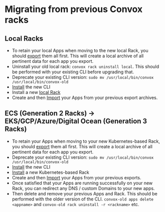 # Migrating from previous Convox racks

## Local Racks

- To retain your local Apps when moving to the new local Rack, you should [export](../reference/cli/apps#apps-export) them all first.  This will create a local archive of all pertinent data for each app you export.
- Uninstall your old local rack: `convox rack uninstall local`.  This should be performed with your existing CLI before upgrading that.
- Deprecate your existing CLI version: `sudo mv /usr/local/bin/convox /usr/local/bin/convox-old`
- [Install](../installation/cli) the new CLI
- Install a new [local Rack](../installation/development-rack/)
- Create and then [Import](../reference/cli/apps#apps-import) your Apps from your previous export archives.

## ECS (Generation 2 Racks) -> EKS/GCP/Azure/Digital Ocean (Generation 3 Racks)

- To retain your Apps when moving to your new Kubernetes-based Rack, you should [export](../reference/cli/apps#apps-export) them all first.  This will create a local archive of all pertinent data for each app you export.
- Deprecate your existing CLI version: `sudo mv /usr/local/bin/convox /usr/local/bin/convox-old`
- [Install](../installation/cli) the new CLI
- [Install](../installation/production-rack/) a new Kubernetes-based Rack
- Create and then [Import](../reference/cli/apps#apps-import) your Apps from your previous exports.
- Once satisfied that your Apps are running successfully on your new Rack, you can redirect any DNS / custom Domains to your new apps.
- Then delete and remove your previous Apps and Rack.  This should be performed with the older version of the CLI. `convox-old apps delete <appname>` and `convox-old rack uninstall -r <rackname>` etc.
